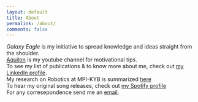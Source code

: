 ```yaml
---
layout: default
title: About
permalink: /about/
comments: false
---
```

_Galaxy Eagle_ is my initiative to spread knowledge and ideas straight from the shoulder.   
[Aquilon](https://www.youtube.com/channel/UCd2SK_9KwTqpHxsKHvD_ldQ) is my youtube channel for motivational tips.  
To see my list of publications & to know more about me, check out [my LinkedIn profile](https://www.linkedin.com/in/ramanbutta/).  
My research on Robotics at MPI-KYB is summarized [here](https://www.kyb.tuebingen.mpg.de/person/58710/272198)   
To hear my original song releases, check out [my Spotify profile](https://open.spotify.com/artist/0njPAhPdvUc5MSgI5DMBdH)   
For any corresepondence send me an [email](mailto:raman.butta.nitdgp@gmail.com).  

<!---You can express your gratitude to _Galaxy Eagle_ by contributing [here](https://www.paypal.me/ramanbutta).--->

